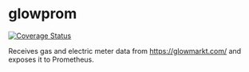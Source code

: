 # glowprom

[![Coverage Status](https://coveralls.io/repos/github/andrewjw/glowprom/badge.svg?branch=master)](https://coveralls.io/github/andrewjw/glowprom?branch=master)

Receives gas and electric meter data from https://glowmarkt.com/ and exposes it to Prometheus.
